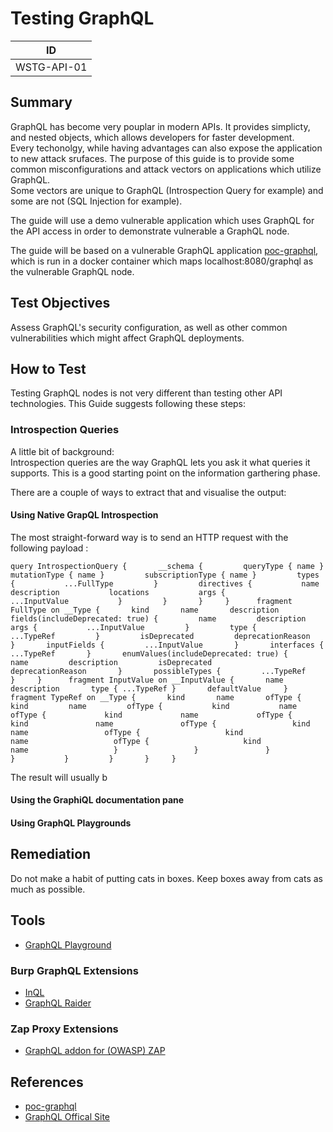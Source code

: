 # Testing GraphQL

|ID          |
|------------|
|WSTG-API-01|

## Summary

GraphQL has become very pouplar in modern APIs. It provides simplicty, and nested objects, which allows developers for faster development.  
Every techonolgy, while having advantages can also expose the application to new attack srufaces.
The purpose of this guide is to provide some common misconfigurations and attack vectors on applications which utilize GraphQL.  
Some vectors are unique to GraphQL (Introspection Query for example) and some are not (SQL Injection for example).

The guide will use a demo vulnerable application which uses GraphQL for the API access in order to demonstrate vulnerable a GraphQL node.

The guide will be based on a vulnerable GraphQL application [poc-graphql](https://github.com/righettod/poc-graphql), which is run in a docker container which maps localhost:8080/graphql as the vulnerable GraphQL node.

## Test Objectives

Assess GraphQL's security configuration, as well as other common vulnerabilities which might affect GraphQL deployments.

## How to Test

Testing GraphQL nodes is not very different than testing other API technologies. This Guide suggests following these steps:

### Introspection Queries

A little bit of background:  
Introspection queries are the way GraphQL lets you ask it what queries it supports. This is a good starting point on the information garthering phase.

There are a couple of ways to extract that and visualise the output:

#### Using Native GrapQL Introspection

The most straight-forward way is to send an HTTP request with the following payload :

`query IntrospectionQuery {       __schema {         queryType { name }         mutationType { name }         subscriptionType { name }         types {           ...FullType         }         directives {           name           description           locations           args {             ...InputValue           }         }       }     }      fragment FullType on __Type {       kind       name       description       fields(includeDeprecated: true) {         name         description         args {           ...InputValue         }         type {           ...TypeRef         }         isDeprecated         deprecationReason       }       inputFields {         ...InputValue       }       interfaces {         ...TypeRef       }       enumValues(includeDeprecated: true) {         name         description         isDeprecated         deprecationReason       }       possibleTypes {         ...TypeRef       }     }      fragment InputValue on __InputValue {       name       description       type { ...TypeRef }       defaultValue     }      fragment TypeRef on __Type {       kind       name       ofType {         kind         name         ofType {           kind           name           ofType {             kind             name             ofType {               kind               name               ofType {                 kind                 name                 ofType {                   kind                   name                   ofType {                     kind                     name                   }                 }               }             }           }         }       }     } `

The result will usually b

#### Using the GraphiQL documentation pane

#### Using GraphQL Playgrounds

## Remediation

Do not make a habit of putting cats in boxes. Keep boxes away from cats as much as possible.

## Tools

* [GraphQL Playground](https://github.com/prisma-labs/graphql-playground)

### Burp GraphQL Extensions

* [InQL](https://portswigger.net/bappstore/296e9a0730384be4b2fffef7b4e19b1f)
* [GraphQL Raider](https://portswigger.net/bappstore/4841f0d78a554ca381c65b26d48207e6)

### Zap Proxy Extensions

* [GraphQL addon for (OWASP) ZAP](https://www.zaproxy.org/blog/2020-08-28-introducing-the-graphql-add-on-for-zap/)

## References

* [poc-graphql](https://github.com/righettod/poc-graphql)
* [GraphQL Offical Site](https://graphql.org/learn/)
